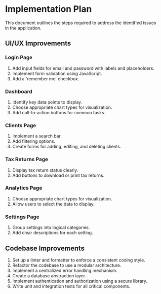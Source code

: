 # Implementation Plan

This document outlines the steps required to address the identified issues in the application.

## UI/UX Improvements

### Login Page

1.  Add input fields for email and password with labels and placeholders.
2.  Implement form validation using JavaScript.
3.  Add a 'remember me' checkbox.

### Dashboard

1.  Identify key data points to display.
2.  Choose appropriate chart types for visualization.
3.  Add call-to-action buttons for common tasks.

### Clients Page

1.  Implement a search bar.
2.  Add filtering options.
3.  Create forms for adding, editing, and deleting clients.

### Tax Returns Page

1.  Display tax return status clearly.
2.  Add buttons to download or print tax returns.

### Analytics Page

1.  Choose appropriate chart types for visualization.
2.  Allow users to select the data to display.

### Settings Page

1.  Group settings into logical categories.
2.  Add clear descriptions for each setting.

## Codebase Improvements

1.  Set up a linter and formatter to enforce a consistent coding style.
2.  Refactor the codebase to use a modular architecture.
3.  Implement a centralized error handling mechanism.
4.  Create a database abstraction layer.
5.  Implement authentication and authorization using a secure library.
6.  Write unit and integration tests for all critical components.
